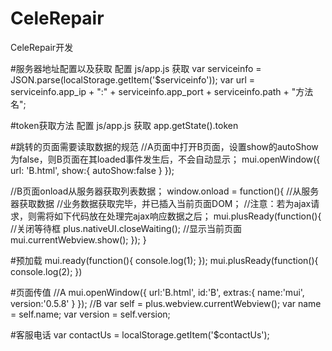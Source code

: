 # CeleRepair
CeleRepair开发

#服务器地址配置以及获取
配置 	js/app.js
获取		var serviceinfo = JSON.parse(localStorage.getItem('$serviceinfo'));
		var url = serviceinfo.app_ip + ":" + serviceinfo.app_port + serviceinfo.path + "方法名";

#token获取方法
配置 	js/app.js
获取 	app.getState().token

#跳转的页面需要读取数据的规范
//A页面中打开B页面，设置show的autoShow为false，则B页面在其loaded事件发生后，不会自动显示；
mui.openWindow({
    url: 'B.html', 
    show:{
      autoShow:false
    }
  });

//B页面onload从服务器获取列表数据；
window.onload = function(){
  //从服务器获取数据
  //业务数据获取完毕，并已插入当前页面DOM；
  //注意：若为ajax请求，则需将如下代码放在处理完ajax响应数据之后；
  mui.plusReady(function(){
    //关闭等待框
    plus.nativeUI.closeWaiting();
    //显示当前页面
    mui.currentWebview.show();
  });
}

#预加载
mui.ready(function(){
console.log(1); 
}); 
mui.plusReady(function(){ 
console.log(2);
})

#页面传值
//A
mui.openWindow({
    url:'B.html',
    id:'B',
    extras:{
        name:'mui',
        version:'0.5.8'
    }
});
//B
var self = plus.webview.currentWebview();
var name = self.name;
var version = self.version;


#客服电话
var contactUs = localStorage.getItem('$contactUs');